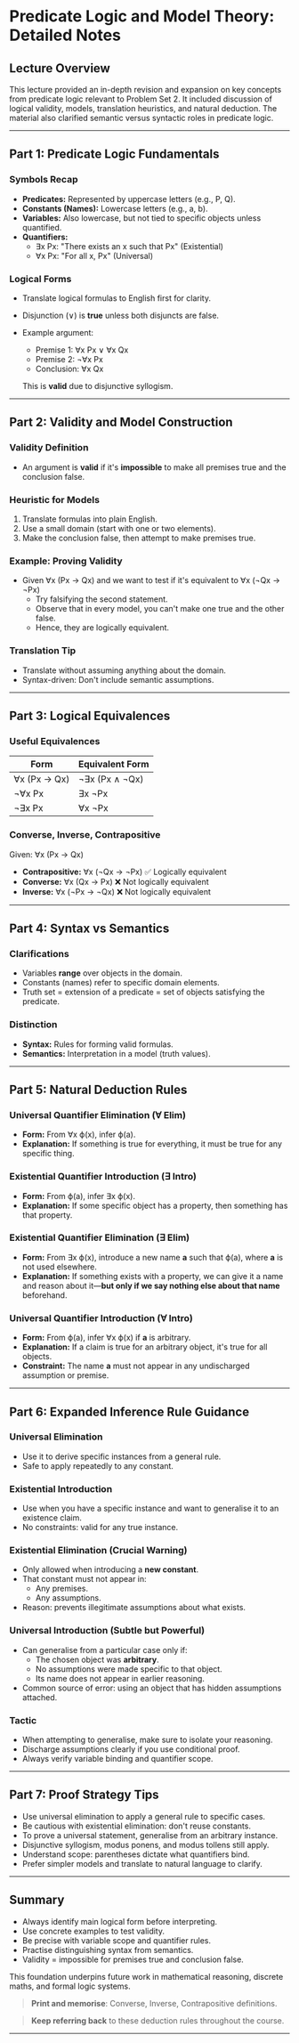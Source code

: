 # Predicate Logic and Model Theory: Detailed Notes

## Lecture Overview
This lecture provided an in-depth revision and expansion on key concepts from predicate logic relevant to Problem Set 2. It included discussion of logical validity, models, translation heuristics, and natural deduction. The material also clarified semantic versus syntactic roles in predicate logic.

---

## Part 1: Predicate Logic Fundamentals

### Symbols Recap
- **Predicates:** Represented by uppercase letters (e.g., P, Q).
- **Constants (Names):** Lowercase letters (e.g., a, b).
- **Variables:** Also lowercase, but not tied to specific objects unless quantified.
- **Quantifiers:**
  - ∃x Px: "There exists an x such that Px" (Existential)
  - ∀x Px: "For all x, Px" (Universal)

### Logical Forms
- Translate logical formulas to English first for clarity.
- Disjunction (∨) is **true** unless both disjuncts are false.
- Example argument:
  - Premise 1: ∀x Px ∨ ∀x Qx
  - Premise 2: ¬∀x Px
  - Conclusion: ∀x Qx

  This is **valid** due to disjunctive syllogism.

---

## Part 2: Validity and Model Construction

### Validity Definition
- An argument is **valid** if it's **impossible** to make all premises true and the conclusion false.

### Heuristic for Models
1. Translate formulas into plain English.
2. Use a small domain (start with one or two elements).
3. Make the conclusion false, then attempt to make premises true.

### Example: Proving Validity
- Given ∀x (Px → Qx) and we want to test if it's equivalent to ∀x (¬Qx → ¬Px)
  - Try falsifying the second statement.
  - Observe that in every model, you can't make one true and the other false.
  - Hence, they are logically equivalent.

### Translation Tip
- Translate without assuming anything about the domain.
- Syntax-driven: Don't include semantic assumptions.

---

## Part 3: Logical Equivalences

### Useful Equivalences
| Form | Equivalent Form |
|------|-----------------|
| ∀x (Px → Qx) | ¬∃x (Px ∧ ¬Qx) |
| ¬∀x Px | ∃x ¬Px |
| ¬∃x Px | ∀x ¬Px |

### Converse, Inverse, Contrapositive
Given: ∀x (Px → Qx)
- **Contrapositive:** ∀x (¬Qx → ¬Px) ✅ Logically equivalent
- **Converse:** ∀x (Qx → Px) ❌ Not logically equivalent
- **Inverse:** ∀x (¬Px → ¬Qx) ❌ Not logically equivalent

---

## Part 4: Syntax vs Semantics

### Clarifications
- Variables **range** over objects in the domain.
- Constants (names) refer to specific domain elements.
- Truth set = extension of a predicate = set of objects satisfying the predicate.

### Distinction
- **Syntax:** Rules for forming valid formulas.
- **Semantics:** Interpretation in a model (truth values).

---

## Part 5: Natural Deduction Rules

### Universal Quantifier Elimination (∀ Elim)
- **Form:** From ∀x ϕ(x), infer ϕ(a).
- **Explanation:** If something is true for everything, it must be true for any specific thing.

### Existential Quantifier Introduction (∃ Intro)
- **Form:** From ϕ(a), infer ∃x ϕ(x).
- **Explanation:** If some specific object has a property, then something has that property.

### Existential Quantifier Elimination (∃ Elim)
- **Form:** From ∃x ϕ(x), introduce a new name **a** such that ϕ(a), where **a** is not used elsewhere.
- **Explanation:** If something exists with a property, we can give it a name and reason about it—**but only if we say nothing else about that name** beforehand.

### Universal Quantifier Introduction (∀ Intro)
- **Form:** From ϕ(a), infer ∀x ϕ(x) if **a** is arbitrary.
- **Explanation:** If a claim is true for an arbitrary object, it's true for all objects.
- **Constraint:** The name **a** must not appear in any undischarged assumption or premise.

---

## Part 6: Expanded Inference Rule Guidance

### Universal Elimination
- Use it to derive specific instances from a general rule.
- Safe to apply repeatedly to any constant.

### Existential Introduction
- Use when you have a specific instance and want to generalise it to an existence claim.
- No constraints: valid for any true instance.

### Existential Elimination (Crucial Warning)
- Only allowed when introducing a **new constant**.
- That constant must not appear in:
  - Any premises.
  - Any assumptions.
- Reason: prevents illegitimate assumptions about what exists.

### Universal Introduction (Subtle but Powerful)
- Can generalise from a particular case only if:
  - The chosen object was **arbitrary**.
  - No assumptions were made specific to that object.
  - Its name does not appear in earlier reasoning.
- Common source of error: using an object that has hidden assumptions attached.

### Tactic
- When attempting to generalise, make sure to isolate your reasoning.
- Discharge assumptions clearly if you use conditional proof.
- Always verify variable binding and quantifier scope.

---

## Part 7: Proof Strategy Tips

- Use universal elimination to apply a general rule to specific cases.
- Be cautious with existential elimination: don't reuse constants.
- To prove a universal statement, generalise from an arbitrary instance.
- Disjunctive syllogism, modus ponens, and modus tollens still apply.
- Understand scope: parentheses dictate what quantifiers bind.
- Prefer simpler models and translate to natural language to clarify.

---

## Summary
- Always identify main logical form before interpreting.
- Use concrete examples to test validity.
- Be precise with variable scope and quantifier rules.
- Practise distinguishing syntax from semantics.
- Validity = impossible for premises true and conclusion false.

This foundation underpins future work in mathematical reasoning, discrete maths, and formal logic systems.

> **Print and memorise**: Converse, Inverse, Contrapositive definitions.

> **Keep referring back** to these deduction rules throughout the course.

---
